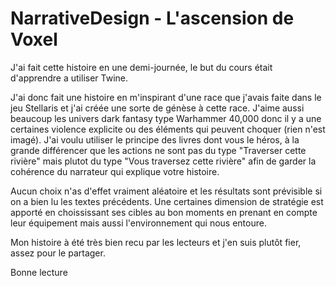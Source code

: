 # NarrativeDesign - L'ascension de Voxel

J'ai fait cette histoire en une demi-journée, le but du cours était d'apprendre a utiliser Twine.

J'ai donc fait une histoire en m'inspirant d'une race que j'avais faite dans le jeu Stellaris et j'ai créée une sorte de génèse à cette race. J'aime aussi beaucoup les univers dark fantasy type Warhammer 40,000 donc il y a une certaines violence explicite ou des éléments qui peuvent choquer (rien n'est imagé).
J'ai voulu utiliser le principe des livres dont vous le héros, à la grande différencer que les actions ne sont pas du type "Traverser cette rivière" mais plutot du type "Vous traversez cette rivière" afin de garder la cohérence du narrateur qui explique votre histoire.

Aucun choix n'as d'effet vraiment aléatoire et les résultats sont prévisible si on a bien lu les textes précédents. Une certaines dimension de stratégie est apporté en choississant ses cibles au bon moments en prenant en compte leur équipement mais aussi l'environnement qui nous entoure.

Mon histoire à été très bien recu par les lecteurs et j'en suis plutôt fier, assez pour le partager.

Bonne lecture
